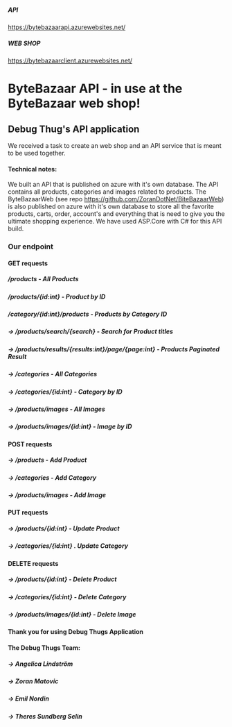 ##### API
https://bytebazaarapi.azurewebsites.net/
##### WEB SHOP
https://bytebazaarclient.azurewebsites.net/

# ByteBazaar API - in use at the ByteBazaar web shop!
## Debug Thug's API application
We received a task to create an web shop and an API service that is meant to be used together. 

#### Technical notes:
We built an API that is published on azure with it's own database. The API contains all products, categories and images related to products. 
The ByteBazaarWeb (see repo https://github.com/ZoranDotNet/BiteBazaarWeb) is also published on azure with it's own database to store all the favorite products, carts, order, account's and everything that is need to give you the ultimate shopping experience.
We have used ASP.Core with C# for this API build. 

### Our endpoint
#### GET requests
##### /products - All Products
##### /products/{id:int} - Product by ID
##### /category/{id:int}/products - Products by Category ID
##### -> /products/search/{search} - Search for Product titles
##### -> /products/results/{results:int}/page/{page:int} - Products Paginated Result
##### -> /categories - All Categories
##### -> /categories/{id:int} - Category by ID
##### -> /products/images - All Images
##### -> /products/images/{id:int} - Image by ID

#### POST requests
##### -> /products - Add Product
##### -> /categories - Add Category
##### -> /products/images - Add Image

#### PUT requests
##### -> /products/{id:int} -  Update Product
##### -> /categories/{id:int} . Update Category

#### DELETE requests
##### -> /products/{id:int} - Delete Product           
##### -> /categories/{id:int} - Delete Category
##### -> /products/images/{id:int} - Delete Image


#### Thank you for using Debug Thugs Application


#### The Debug Thugs Team:
##### -> Angelica Lindström
##### -> Zoran Matovic
##### -> Emil Nordin
##### -> Theres Sundberg Selin
